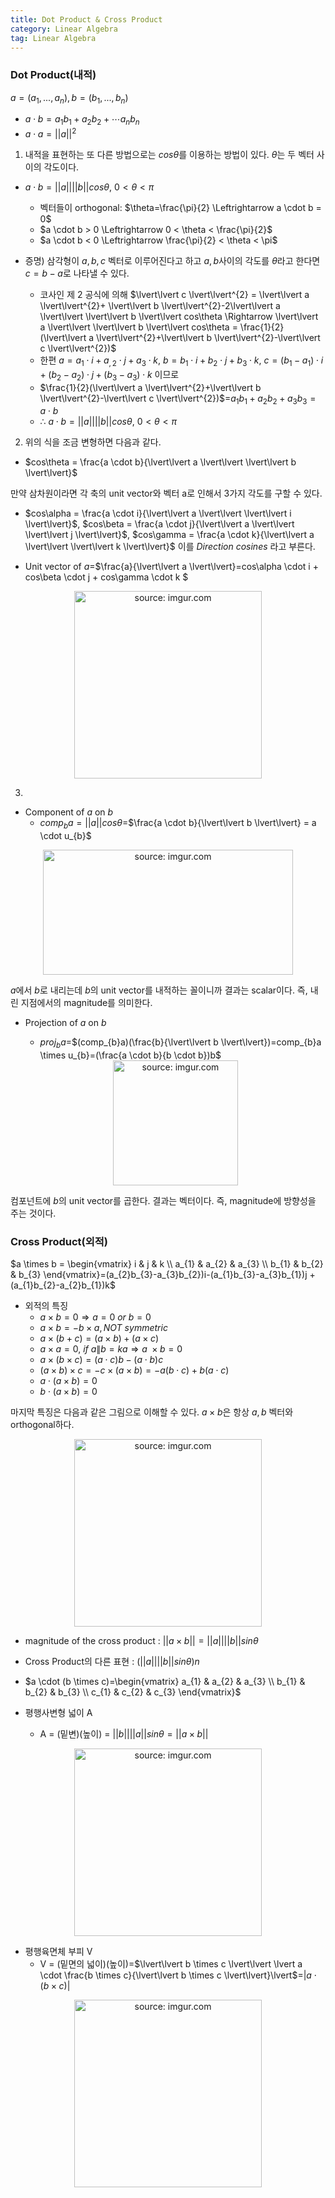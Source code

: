 ```yaml
---
title: Dot Product & Cross Product
category: Linear Algebra
tag: Linear Algebra
---
```


### Dot Product(내적)

$a=(a_{1},...,a_{n}), b=(b_{1},...,b_{n})$

* $a \cdot b = a_{1}b_{1}+a_{2}b_{2}+ \cdots a_{n}b_{n}$
* $a \cdot a = \lvert  \lvert a \lvert \lvert^{2}$

1. 내적을 표현하는 또 다른 방법으로는 $cos\theta$를 이용하는 방법이 있다. $\theta$는 두 벡터 사이의 각도이다.

* $a \cdot b = \lvert \lvert a \lvert \lvert \lvert \lvert b \lvert \lvert cos\theta$, $0 < \theta < \pi$
  * 벡터들이 orthogonal: $\theta=\frac{\pi}{2} \Leftrightarrow a \cdot b = 0$
  * $a \cdot b > 0 \Leftrightarrow 0 < \theta < \frac{\pi}{2}$
  * $a \cdot b < 0 \Leftrightarrow \frac{\pi}{2} < \theta < \pi$

* 증명) 삼각형이 $a, b, c$ 벡터로 이루어진다고 하고 $a, b$사이의 각도를 $\theta$라고 한다면 $c=b-a$로 나타낼 수 있다.
  * 코사인 제 2 공식에 의해 $\lvert\lvert c \lvert\lvert^{2} = \lvert\lvert a \lvert\lvert^{2}+ \lvert\lvert b \lvert\lvert^{2}-2\lvert\lvert a \lvert\lvert \lvert\lvert b \lvert\lvert cos\theta \Rightarrow \lvert\lvert a \lvert\lvert \lvert\lvert b \lvert\lvert cos\theta = \frac{1}{2}(\lvert\lvert a \lvert\lvert^{2}+\lvert\lvert b \lvert\lvert^{2}-\lvert\lvert c \lvert\lvert^{2})$
  * 한편 $a=a_{1}\cdot i + a_{, 2}\cdot j + a_{3}\cdot k$, $b=b_{1}\cdot i + b_{2}\cdot j + b_{3}\cdot k$, $c=(b_{1}-a_{1})\cdot i + (b_{2}-a_{2})\cdot j + (b_{3}-a_{3})\cdot k$ 이므로
  * $\frac{1}{2}(\lvert\lvert a \lvert\lvert^{2}+\lvert\lvert b \lvert\lvert^{2}-\lvert\lvert c \lvert\lvert^{2})$=$a_{1}b_{1}+a_{2}b_{2}+a_{3}b_{3}=a \cdot b$
  * $\therefore$ $a \cdot b = \lvert \lvert a \lvert \lvert \lvert \lvert b \lvert \lvert cos\theta$, $0 < \theta < \pi$

2. 위의 식을 조금 변형하면 다음과 같다.

* $cos\theta = \frac{a \cdot b}{\lvert\lvert a \lvert\lvert \lvert\lvert b \lvert\lvert}$

만약 삼차원이라면 각 축의 unit vector와 벡터 a로 인해서 3가지 각도를 구할 수 있다.

* $cos\alpha = \frac{a \cdot i}{\lvert\lvert a \lvert\lvert \lvert\lvert i \lvert\lvert}$, $cos\beta = \frac{a \cdot j}{\lvert\lvert a \lvert\lvert \lvert\lvert j \lvert\lvert}$, $cos\gamma = \frac{a \cdot k}{\lvert\lvert a \lvert\lvert \lvert\lvert k \lvert\lvert}$ 이를 *Direction cosines* 라고 부른다.

* Unit vector of $a$=$\frac{a}{\lvert\lvert a \lvert\lvert}=cos\alpha \cdot i + cos\beta \cdot j + cos\gamma \cdot k $

<center><a href="https://imgur.com/dNzpDkH"><img src="https://i.imgur.com/dNzpDkH.png" width="300px" height="300px" title="source: imgur.com" /></a></center>


3.

* Component of $a$ on $b$
  * $comp_{b}a= \lvert\lvert a \lvert\lvert cos\theta=$$\frac{a \cdot b}{\lvert\lvert b \lvert\lvert} = a \cdot u_{b}$

<center><a href="https://imgur.com/LrIMRGM"><img src="https://i.imgur.com/LrIMRGM.png" width="400px" height="200px" title="source: imgur.com" /></a></center>

$a$에서 $b$로 내리는데 $b$의 unit vector를 내적하는 꼴이니까 결과는 scalar이다. 즉, 내린 지점에서의 magnitude를 의미한다.

* Projection of $a$ on $b$
  * $proj_{b}a=$$(comp_{b}a)(\frac{b}{\lvert\lvert b \lvert\lvert})=comp_{b}a \times u_{b}=(\frac{a \cdot b}{b \cdot b})b$

  <center><a href="https://imgur.com/jJuQKpw"><img src="https://i.imgur.com/jJuQKpw.png" width="200px" height="200px" title="source: imgur.com" /></a></center>

컴포넌트에 $b$의 unit vector를 곱한다. 결과는 벡터이다. 즉, magnitude에 방향성을 주는 것이다.

### Cross Product(외적)

$a \times b = \begin{vmatrix} i & j & k \\ a_{1} & a_{2} & a_{3} \\ b_{1} & b_{2} & b_{3} \end{vmatrix}=(a_{2}b_{3}-a_{3}b_{2})i-(a_{1}b_{3}-a_{3}b_{1})j + (a_{1}b_{2}-a_{2}b_{1})k$

* 외적의 특징
  * $a \times b = 0 \Rightarrow a=0 \ or \ b=0$
  * $a \times b = -b\times a, NOT \ symmetric$
  * $a\times (b+c)=(a\times b)+(a\times c)$
  * $a \times a=0$, $if \ a\|b=ka \Rightarrow a\ \times b = 0$
  * $a \times (b \times c) = (a \cdot c)b - (a \cdot b)c$
  * $(a \times b) \times c = -c \times (a \times b) = -a(b \cdot c) + b(a \cdot c)$  
  * $a \cdot (a \times b)=0$
  * $b \cdot (a \times b)=0$

마지막 특징은 다음과 같은 그림으로 이해할 수 있다. $a \times b$은 항상 $a, b$ 벡터와 orthogonal하다.

<center><a href="https://imgur.com/zgAiSrL"><img src="https://i.imgur.com/zgAiSrL.png" width="300px" height="300px" title="source: imgur.com" /></a></center>

* magnitude of the cross product : $\lvert\lvert a \times b \lvert\lvert = \lvert\lvert a \lvert\lvert \lvert\lvert b \lvert\lvert sin\theta$

* Cross Product의 다른 표현 : $(\lvert\lvert a \lvert\lvert \lvert\lvert b \lvert\lvert sin\theta)n$

* $a \cdot (b \times c)=\begin{vmatrix} a_{1} & a_{2} & a_{3} \\ b_{1} & b_{2} & b_{3} \\ c_{1} & c_{2} & c_{3} \end{vmatrix}$


* 평행사변형 넓이 A
  * A = (밑변)(높이) = $\lvert\lvert b \lvert\lvert \lvert\lvert a \lvert\lvert sin\theta=\lvert\lvert a\times b \lvert\lvert$

<center><a href="https://imgur.com/my6t1mW"><img src="https://i.imgur.com/my6t1mW.png" width="300px" height="300px" title="source: imgur.com" /></a></center>

* 평행육면체 부피 V
  * V = (밑면의 넓이)(높이)=$\lvert\lvert b \times c \lvert\lvert \lvert a \cdot \frac{b \times c}{\lvert\lvert b \times c \lvert\lvert}\lvert$=$\lvert a \cdot (b \times c)\lvert$

<center><a href="https://imgur.com/n0dNooZ"><img src="https://i.imgur.com/n0dNooZ.png" width="300px" height="300px" title="source: imgur.com" /></a></center>
